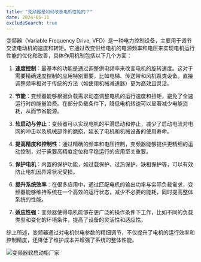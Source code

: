 ```yaml
---
title: "变频器是如何改善电机性能的？"
date: 2024-05-11
excludeSearch: true
---
```

变频器（Variable Frequency Drive, VFD）是一种电力控制设备，主要用于调节交流电动机的速度和转矩。它通过改变供给电机的电源频率和电压来实现电机运行性能的优化和改善，具体作用机制包括以下几个方面：

1. **速度控制**：最基本的功能是通过调整供电频率来改变电机的旋转速度。这对于需要精确速度控制的应用特别重要，比如电梯、传送带和风机泵类设备。直接调整频率相对于传统的方法（如使用机械减速器）更为高效且灵活。

2. **节能**：变频器能够根据负载需求动态调整电机的运行速度和扭矩，避免了全速运行时的能量浪费。在部分负载条件下，降低电机转速可以显著减少电能消耗，从而节省能源。

3. **软启动与停止**：变频器可以实现电机的平滑启动和停止，减少了启动电流对电网的冲击以及机械部件的磨损，延长了电机和机械设备的使用寿命。

4. **提高精度和控制性**：通过精确的频率和电压控制，变频器能够提供更精细的运动控制，对于需要高精度定位和平稳运行的应用至关重要。

5. **保护电机**：内置的保护功能，如过载保护、过热保护、缺相保护等，可以有效防止电机因异常状况受损。

6. **提升系统效率**：在很多应用中，通过匹配电机的输出功率与实际负载需求，变频器能够维持系统在一个高效的运行状态，减少不必要的能耗，同时提高整体系统的性能。

7. **适应性强**：变频器使得电机能够在更广泛的操作条件下工作，比如不同的负载类型和变化的环境条件，提高了设备的灵活性和适应性。

综上所述，变频器通过对电机供电参数的精细调节，不仅提升了电机的运行效率和控制精度，还降低了维护成本并增强了系统的整体性能。

![变频器软启动柜厂家](/images/01.jpg "变频器软启动柜厂家")
